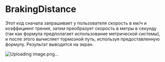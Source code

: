 # BrakingDistance

Этот код сначала запрашивает у пользователя скорость в км/ч и коэффициент трения, затем преобразует скорость в метры в секунду (так как формула предполагает использование метрической системы), и после этого вычисляет тормозной путь, используя предоставленную формулу. Результат выводится на экран.

![Uploading image.png…]()
